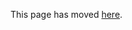 This page has moved
[here](../policy/sebastian-sanchez-timelines-wiki-contract-work-reduction-proposal.md).